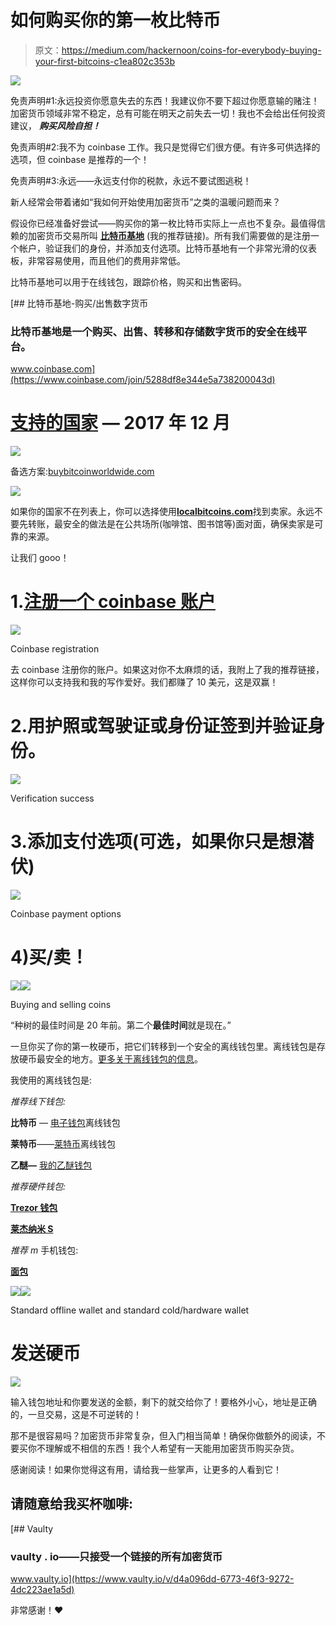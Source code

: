 # 如何购买你的第一枚比特币

> 原文：<https://medium.com/hackernoon/coins-for-everybody-buying-your-first-bitcoins-c1ea802c353b>

![](img/ead35fb1604818700c2d215b521f6b38.png)

免责声明#1:永远投资你愿意失去的东西！我建议你不要下超过你愿意输的赌注！加密货币领域非常不稳定，总有可能在明天之前失去一切！我也不会给出任何投资建议， ***购买风险自担！***

免责声明#2:我不为 coinbase 工作。我只是觉得它们很方便。有许多可供选择的选项，但 coinbase 是推荐的一个！

免责声明#3:永远——永远支付你的税款，永远不要试图逃税！

新人经常会带着诸如“我如何开始使用加密货币”之类的温暖问题而来？

假设你已经准备好尝试——购买你的第一枚比特币实际上一点也不复杂。最值得信赖的加密货币交易所叫 [**比特币基地**](https://www.coinbase.com/join/5288df8e344e5a738200043d) (我的推荐链接)。所有我们需要做的是注册一个帐户，验证我们的身份，并添加支付选项。比特币基地有一个非常光滑的仪表板，非常容易使用，而且他们的费用非常低。

比特币基地可以用于在线钱包，跟踪价格，购买和出售密码。

[](https://www.coinbase.com/join/5288df8e344e5a738200043d) [## 比特币基地-购买/出售数字货币

### 比特币基地是一个购买、出售、转移和存储数字货币的安全在线平台。

www.coinbase.com](https://www.coinbase.com/join/5288df8e344e5a738200043d) 

# [支持的国家](https://support.coinbase.com/customer/en/portal/articles/1392031-what-countries-are-buys-and-sells-available-in-) — 2017 年 12 月

![](img/036563b4e09fec9693bcd10ceff48412.png)

备选方案:[buybitcoinworldwide.com](https://www.buybitcoinworldwide.com/)

![](img/d6240aac0973fd8017c58eab3e79f0c1.png)

如果你的国家不在列表上，你可以选择使用[**localbitcoins.com**](https://localbitcoins.com/)找到卖家。永远不要先转账，最安全的做法是在公共场所(咖啡馆、图书馆等)面对面，确保卖家是可靠的来源。

让我们 gooo！

# 1.[注册一个 coinbase 账户](https://www.coinbase.com/join/5288df8e344e5a738200043d)

![](img/8977718a1a2661a2fbea33e071465bce.png)

Coinbase registration

去 coinbase 注册你的账户。如果这对你不太麻烦的话，我附上了我的推荐链接，这样你可以支持我和我的写作爱好。我们都赚了 10 美元，这是双赢！

# 2.用**护照**或**驾驶证**或**身份证**签到并验证身份。

![](img/3f360551889001e9ba28226fc26ff1fb.png)

Verification success

# 3.添加支付选项(可选，如果你只是想潜伏)

![](img/a1914e16f28cc939f062b6de23bed7c0.png)

Coinbase payment options

# 4)买/卖！

![](img/26ecd52554232fc475cda42c40c39ebb.png)![](img/4407b7f809d8fab78585617c9f192309.png)

Buying and selling coins

“种树的最佳时间是 20 年前。第二个**最佳时间**就是现在。”

一旦你买了你的第一枚硬币，把它们转移到一个安全的离线钱包里。离线钱包是存放硬币最安全的地方。[更多关于离线钱包的信息](https://en.bitcoin.it/wiki/Cold_storage)。

我使用的离线钱包是:

*推荐线下钱包:*

**比特币** — [电子钱包](https://electrum.org/#download)离线钱包

**莱特币**——[莱特币](https://litecoin.org/)离线钱包

**乙醚—** [我的乙醚钱包](https://www.myetherwallet.com/)

*推荐硬件钱包:*

[**Trezor 钱包**](https://www.amazon.com/Trezor-bitcoin-wallet-Black/dp/B00R6MKDDE/ref=ice_ac_b_dpb?s=electronics&ie=UTF8&qid=1512322559&sr=1-1&keywords=trezor+wallet)

[**莱杰纳米 S**](https://www.amazon.com/Ledger-Nano-Cryptocurrency-Hardware-Wallet/dp/B01J66NF46)

*推荐 m* 手机钱包:

[**面包**](https://breadapp.com/)

![](img/19c47ce685bd95718ae677e5632b86f1.png)![](img/1529165c652a95971f64ab448aa5b513.png)

Standard offline wallet and standard cold/hardware wallet

# 发送硬币

![](img/a87b4a576758fc7f82c526dd7d2299c7.png)

输入钱包地址和你要发送的金额，剩下的就交给你了！要格外小心，地址是正确的，一旦交易，这是不可逆转的！

那不是很容易吗？加密货币非常复杂，但入门相当简单！确保你做额外的阅读，不要买你不理解或不相信的东西！我个人希望有一天能用加密货币购买杂货。

感谢阅读！如果你觉得这有用，请给我一些掌声，让更多的人看到它！

## 请随意给我买杯咖啡:

 [## Vaulty

### vaulty . io——只接受一个链接的所有加密货币

www.vaulty.io](https://www.vaulty.io/v/d4a096dd-6773-46f3-9272-4dc223ae1a5d) 

非常感谢！❤